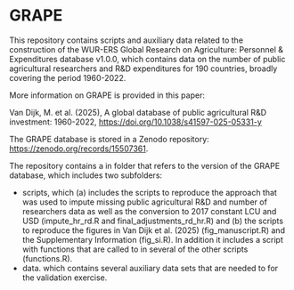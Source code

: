 # GRAPE

This repository contains scripts and auxiliary data related to the
construction of the WUR-ERS Global Research on Agriculture: Personnel &
Expenditures database v1.0.0, which contains data on the number of public agricultural
researchers and R&D expenditures for 190 countries, broadly covering the period
1960-2022.

More information on GRAPE is provided in this paper: 

Van Dijk, M. et al. (2025), A global database of public agricultural R&D investment: 1960-2022, https://doi.org/10.1038/s41597-025-05331-y

The GRAPE database is stored in a Zenodo repository: https://zenodo.org/records/15507361.

The repository contains a in folder that refers to the version of the GRAPE database, which includes two subfolders:

- scripts, which (a) includes the scripts to reproduce the approach that was used to impute missing public agricultural R&D and number of researchers data as well as the conversion to 2017 constant LCU and USD (impute_hr_rd.R and final_adjustments_rd_hr.R) and (b) the scripts to reproduce the figures in Van Dijk et al. (2025) (fig_manuscript.R) and the Supplementary Information (fig_si.R). In addition it includes a script with functions that are called to in several of the other scripts (functions.R).
- data. which contains several auxiliary data sets that are needed to for the validation exercise.




